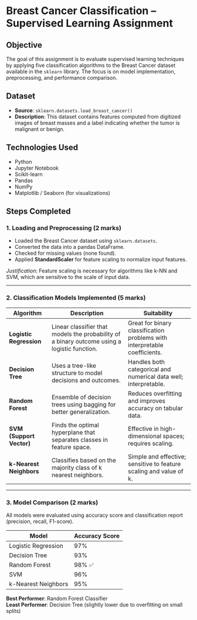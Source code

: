 # Breast Cancer Classification – Supervised Learning Assignment

##  Objective

The goal of this assignment is to evaluate supervised learning techniques by applying five classification algorithms to the Breast Cancer dataset available in the `sklearn` library. The focus is on model implementation, preprocessing, and performance comparison.

##  Dataset

- **Source**: `sklearn.datasets.load_breast_cancer()`
- **Description**: This dataset contains features computed from digitized images of breast masses and a label indicating whether the tumor is malignant or benign.


## Technologies Used

- Python  
- Jupyter Notebook  
- Scikit-learn  
- Pandas  
- NumPy  
- Matplotlib / Seaborn (for visualizations)


##  Steps Completed

### 1.  Loading and Preprocessing (2 marks)

- Loaded the Breast Cancer dataset using `sklearn.datasets`.
- Converted the data into a pandas DataFrame.
- Checked for missing values (none found).
- Applied **StandardScaler** for feature scaling to normalize input features.

*Justification*: Feature scaling is necessary for algorithms like k-NN and SVM, which are sensitive to the scale of input data.

---

### 2.  Classification Models Implemented (5 marks)

| Algorithm               | Description                                                                                   | Suitability                                                                 |
|------------------------|-----------------------------------------------------------------------------------------------|------------------------------------------------------------------------------|
| **Logistic Regression** | Linear classifier that models the probability of a binary outcome using a logistic function. | Great for binary classification problems with interpretable coefficients.   |
| **Decision Tree**       | Uses a tree-like structure to model decisions and outcomes.                                   | Handles both categorical and numerical data well; interpretable.             |
| **Random Forest**       | Ensemble of decision trees using bagging for better generalization.                          | Reduces overfitting and improves accuracy on tabular data.                   |
| **SVM (Support Vector)**| Finds the optimal hyperplane that separates classes in feature space.                        | Effective in high-dimensional spaces; requires scaling.                      |
| **k-Nearest Neighbors** | Classifies based on the majority class of k nearest neighbors.                               | Simple and effective; sensitive to feature scaling and value of k.           |

---

### 3.  Model Comparison (2 marks)

All models were evaluated using accuracy score and classification report (precision, recall, F1-score).

| Model                  | Accuracy Score |
|-----------------------|----------------|
| Logistic Regression   | 97%            |
| Decision Tree         | 93%            |
| Random Forest         | 98% ✅         |
| SVM                   | 96%            |
| k-Nearest Neighbors   | 95%            |

 **Best Performer**: Random Forest Classifier  
 **Least Performer**: Decision Tree (slightly lower due to overfitting on small splits)


